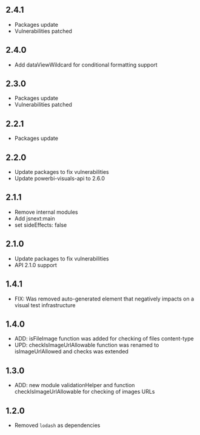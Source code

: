 ## 2.4.1
* Packages update
* Vulnerabilities patched

## 2.4.0
* Add dataViewWildcard for conditional formatting support

## 2.3.0
* Packages update
* Vulnerabilities patched

## 2.2.1
* Packages update

## 2.2.0
* Update packages to fix vulnerabilities 
* Update powerbi-visuals-api to 2.6.0

## 2.1.1
* Remove internal modules
* Add jsnext:main
* set sideEffects: false

## 2.1.0
* Update packages to fix vulnerabilities
* API 2.1.0 support

## 1.4.1
* FIX: Was removed auto-generated element that negatively impacts on a visual test infrastructure

## 1.4.0
* ADD: isFileImage function was added for checking of files content-type
* UPD: checkIsImageUrlAllowable function was renamed to isImageUrlAllowed and checks was extended

## 1.3.0
* ADD: new module validationHelper and function checkIsImageUrlAllowable for checking of images URLs

## 1.2.0
* Removed `lodash` as dependencies